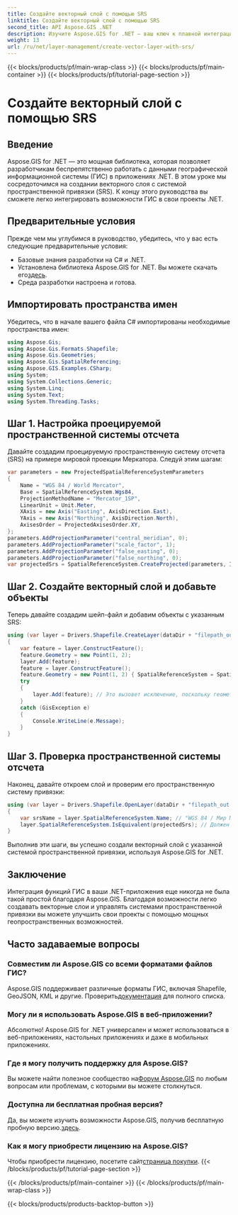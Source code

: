 ```yaml
---
title: Создайте векторный слой с помощью SRS
linktitle: Создайте векторный слой с помощью SRS
second_title: API Aspose.GIS .NET
description: Изучите Aspose.GIS for .NET — ваш ключ к плавной интеграции с ГИС. Легко создавайте векторные слои с помощью заданных систем пространственной привязки. Скачать сейчас!
weight: 13
url: /ru/net/layer-management/create-vector-layer-with-srs/
---
```


{{< blocks/products/pf/main-wrap-class >}}
{{< blocks/products/pf/main-container >}}
{{< blocks/products/pf/tutorial-page-section >}}

# Создайте векторный слой с помощью SRS

## Введение
Aspose.GIS for .NET — это мощная библиотека, которая позволяет разработчикам беспрепятственно работать с данными географической информационной системы (ГИС) в приложениях .NET. В этом уроке мы сосредоточимся на создании векторного слоя с системой пространственной привязки (SRS). К концу этого руководства вы сможете легко интегрировать возможности ГИС в свои проекты .NET.
## Предварительные условия
Прежде чем мы углубимся в руководство, убедитесь, что у вас есть следующие предварительные условия:
- Базовые знания разработки на C# и .NET.
-  Установлена библиотека Aspose.GIS for .NET. Вы можете скачать его[здесь](https://releases.aspose.com/gis/net/).
- Среда разработки настроена и готова.
## Импортировать пространства имен
Убедитесь, что в начале вашего файла C# импортированы необходимые пространства имен:
```csharp
using Aspose.Gis;
using Aspose.Gis.Formats.Shapefile;
using Aspose.Gis.Geometries;
using Aspose.Gis.SpatialReferencing;
using Aspose.GIS.Examples.CSharp;
using System;
using System.Collections.Generic;
using System.Linq;
using System.Text;
using System.Threading.Tasks;
```
## Шаг 1. Настройка проецируемой пространственной системы отсчета
Давайте создадим проецируемую пространственную систему отсчета (SRS) на примере мировой проекции Меркатора. Следуй этим шагам:
```csharp
var parameters = new ProjectedSpatialReferenceSystemParameters
{
    Name = "WGS 84 / World Mercator",
    Base = SpatialReferenceSystem.Wgs84,
    ProjectionMethodName = "Mercator_1SP",
    LinearUnit = Unit.Meter,
    XAxis = new Axis("Easting", AxisDirection.East),
    YAxis = new Axis("Northing", AxisDirection.North),
    AxisesOrder = ProjectedAxisesOrder.XY,
};
parameters.AddProjectionParameter("central_meridian", 0);
parameters.AddProjectionParameter("scale_factor", 1);
parameters.AddProjectionParameter("false_easting", 0);
parameters.AddProjectionParameter("false_northing", 0);
var projectedSrs = SpatialReferenceSystem.CreateProjected(parameters, Identifier.Epsg(3395));
```
## Шаг 2. Создайте векторный слой и добавьте объекты
Теперь давайте создадим шейп-файл и добавим объекты с указанным SRS:
```csharp
using (var layer = Drivers.Shapefile.CreateLayer(dataDir + "filepath_out.shp", new ShapefileOptions(), projectedSrs))
{
    var feature = layer.ConstructFeature();
    feature.Geometry = new Point(1, 2);
    layer.Add(feature);
    feature = layer.ConstructFeature();
    feature.Geometry = new Point(1, 2) { SpatialReferenceSystem = SpatialReferenceSystem.Nad83 };
    try
    {
        layer.Add(feature); // Это вызовет исключение, поскольку геометрия имеет другой SRS.
    }
    catch (GisException e)
    {
        Console.WriteLine(e.Message);
    }
}
```
## Шаг 3. Проверка пространственной системы отсчета
Наконец, давайте откроем слой и проверим его пространственную систему привязки:
```csharp
using (var layer = Drivers.Shapefile.OpenLayer(dataDir + "filepath_out.shp"))
{
    var srsName = layer.SpatialReferenceSystem.Name; // "WGS 84 / Мир Меркатора"
    layer.SpatialReferenceSystem.IsEquivalent(projectedSrs); // Должен вернуть истину
}
```
Выполнив эти шаги, вы успешно создали векторный слой с указанной системой пространственной привязки, используя Aspose.GIS for .NET.
## Заключение
Интеграция функций ГИС в ваши .NET-приложения еще никогда не была такой простой благодаря Aspose.GIS. Благодаря возможности легко создавать векторные слои и управлять системами пространственной привязки вы можете улучшить свои проекты с помощью мощных геопространственных возможностей.
## Часто задаваемые вопросы
### Совместим ли Aspose.GIS со всеми форматами файлов ГИС?
 Aspose.GIS поддерживает различные форматы ГИС, включая Shapefile, GeoJSON, KML и другие. Проверить[документация](https://reference.aspose.com/gis/net/) для полного списка.
### Могу ли я использовать Aspose.GIS в веб-приложении?
Абсолютно! Aspose.GIS for .NET универсален и может использоваться в веб-приложениях, настольных приложениях и даже в мобильных приложениях.
### Где я могу получить поддержку для Aspose.GIS?
 Вы можете найти полезное сообщество на[Форум Aspose.GIS](https://forum.aspose.com/c/gis/33) по любым вопросам или проблемам, с которыми вы можете столкнуться.
### Доступна ли бесплатная пробная версия?
 Да, вы можете изучить возможности Aspose.GIS, получив бесплатную пробную версию.[здесь](https://releases.aspose.com/).
### Как я могу приобрести лицензию на Aspose.GIS?
 Чтобы приобрести лицензию, посетите сайт[страница покупки](https://purchase.aspose.com/buy).
{{< /blocks/products/pf/tutorial-page-section >}}

{{< /blocks/products/pf/main-container >}}
{{< /blocks/products/pf/main-wrap-class >}}

{{< blocks/products/products-backtop-button >}}
